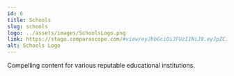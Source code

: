 ```yaml
---
id: 6
title: Schools
slug: schools
logo: ../assets/images/SchoolsLogo.png
link: https://stage.comparascope.com/#view/eyJhbGciOiJFUzI1NiJ9.eyJpZCI6NDF9.7GESjnlUDJ5hwb7-5etxsGJv6BhPdv3Y2OM30l5a5DY3_OgRca7WQs9qe6uK_kM0-L5CHcuCiXffyT4TIInNoA
alt: Schools Logo
---
```


Compelling content for various reputable educational institutions.